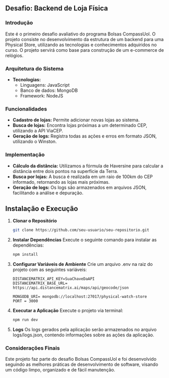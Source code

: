 ## Desafio: Backend de Loja Física

### Introdução
Este é o primeiro desafio avaliativo do programa Bolsas CompassUol. O projeto consiste no desenvolvimento da estrutura de um backend para uma Physical Store, utilizando as tecnologias e conhecimentos adquiridos no curso. O projeto servirá como base para construção de um e-commerce de relógios.

### Arquitetura do Sistema
* **Tecnologias:**
  * Linguagens: JavaScript
  * Banco de dados: MongoDB 
  * Framework: NodeJS

### Funcionalidades
* **Cadastro de lojas:** Permite adicionar novas lojas ao sistema.
* **Busca de lojas:** Encontra lojas próximas a um determinado CEP, utilizando a API ViaCEP.
* **Geração de logs:** Registra todas as ações e erros em formato JSON, utilizando o Winston.

### Implementação
* **Cálculo da distância:** Utilizamos a fórmula de Haversine para calcular a distância entre dois pontos na superfície da Terra.
* **Busca por lojas:** A busca é realizada em um raio de 100km do CEP informado, retornando as lojas mais próximas.
* **Geração de logs:** Os logs são armazenados em arquivos JSON, facilitando a análise e depuração.

## Instalação e Execução

1. **Clonar o Repositório**

    ```bash
    git clone https://github.com/seu-usuario/seu-repositorio.git

2. **Instalar Dependências**
Execute o seguinte comando para instalar as dependências:
    ```bash
    npm install

3. **Configurar Variáveis de Ambiente**
Crie um arquivo .env na raiz do projeto com as seguintes variáveis:
    ```bach
    DISTANCEMATRIX_API_KEY=SuaChaveDaAPI
    DISTANCEMATRIX_BASE_URL= https://api.distancematrix.ai/maps/api/geocode/json
    
    MONGODB_URI= mongodb://localhost:27017/physical-watch-store
    PORT = 3000

4. **Executar a Aplicação**
Execute o projeto via terminal:
    ```bash	
    npm run dev  

5. **Logs**
Os logs gerados pela aplicação serão armazenados no arquivo logs/logs.json, contendo informações sobre as ações da aplicação.

### Considerações Finais
Este projeto faz parte do desafio Bolsas CompassUol e foi desenvolvido seguindo as melhores práticas de desenvolvimento de software, visando um código limpo, organizado e de fácil manutenção.

